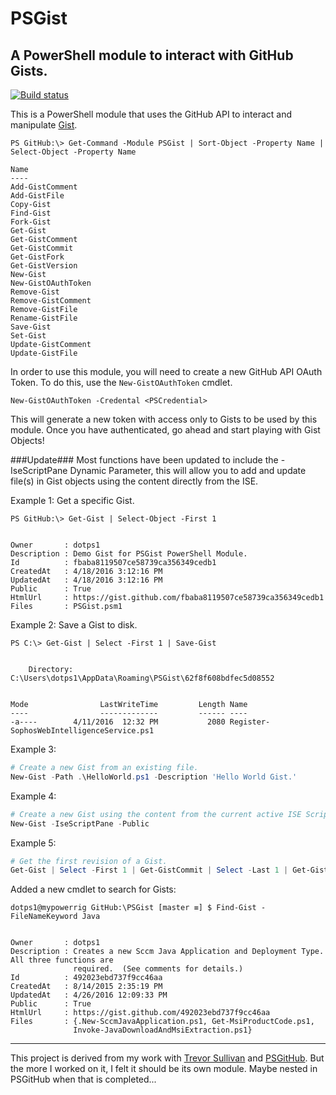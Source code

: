 # PSGist
## A PowerShell module to interact with GitHub Gists.

[![Build status](https://ci.appveyor.com/api/projects/status/cb3nmam6sqs4b8sv?svg=true)](https://ci.appveyor.com/project/dotps1/psgist)

This is a PowerShell module that uses the GitHub API to interact and manipulate [Gist](https://developer.github.com).


```
PS GitHub:\> Get-Command -Module PSGist | Sort-Object -Property Name | Select-Object -Property Name

Name
----
Add-GistComment
Add-GistFile
Copy-Gist
Find-Gist
Fork-Gist
Get-Gist
Get-GistComment
Get-GistCommit
Get-GistFork
Get-GistVersion
New-Gist
New-GistOAuthToken
Remove-Gist
Remove-GistComment
Remove-GistFile
Rename-GistFile
Save-Gist
Set-Gist
Update-GistComment
Update-GistFile
```


In order to use this module, you will need to create a new GitHub API OAuth Token.  To do this, use the `New-GistOAuthToken` cmdlet.

```
New-GistOAuthToken -Credental <PSCredential>
```

This will generate a new token with access only to Gists to be used by this module.  Once you have authenticated, go ahead and start playing with Gist Objects!

###Update###
Most functions have been updated to include the -IseScriptPane Dynamic Parameter, this will allow you to add and update file(s) in Gist objects using the content directly from the ISE.

Example 1:
Get a specific Gist.
```
PS GitHub:\> Get-Gist | Select-Object -First 1


Owner       : dotps1
Description : Demo Gist for PSGist PowerShell Module.
Id          : fbaba8119507ce58739ca356349cedb1
CreatedAt   : 4/18/2016 3:12:16 PM
UpdatedAt   : 4/18/2016 3:12:16 PM
Public      : True
HtmlUrl     : https://gist.github.com/fbaba8119507ce58739ca356349cedb1
Files       : PSGist.psm1
```

Example 2:
Save a Gist to disk.
```
PS C:\> Get-Gist | Select -First 1 | Save-Gist


    Directory: C:\Users\dotps1\AppData\Roaming\PSGist\62f8f608bdfec5d08552


Mode                LastWriteTime         Length Name                                                                                                                                                                   
----                -------------         ------ ----                                                                                                                                                                   
-a----        4/11/2016  12:32 PM           2080 Register-SophosWebIntelligenceService.ps1         
```

Example 3:
```powershell
# Create a new Gist from an existing file.
New-Gist -Path .\HelloWorld.ps1 -Description 'Hello World Gist.'
```

Example 4:
```powershell
# Create a new Gist using the content from the current active ISE Script Tab.
New-Gist -IseScriptPane -Public
```

Example 5:
```powershell
# Get the first revision of a Gist.
Get-Gist | Select -First 1 | Get-GistCommit | Select -Last 1 | Get-GistVersion
```


Added a new cmdlet to search for Gists:
```
dotps1@mypowerrig GitHub:\PSGist [master ≡] $ Find-Gist -FileNameKeyword Java


Owner       : dotps1
Description : Creates a new Sccm Java Application and Deployment Type.  All three functions are
              required.  (See comments for details.)
Id          : 492023ebd737f9cc46aa
CreatedAt   : 8/14/2015 2:35:19 PM
UpdatedAt   : 4/26/2016 12:09:33 PM
Public      : True
HtmlUrl     : https://gist.github.com/492023ebd737f9cc46aa
Files       : {.New-SccmJavaApplication.ps1, Get-MsiProductCode.ps1,
              Invoke-JavaDownloadAndMsiExtraction.ps1}
```

---

This project is derived from my work with [Trevor Sullivan](https://github.com/pcgeek86) and [PSGitHub](https://github.com/pcgeek86/PSGitHub).  But the more I worked on it, I felt it should be its own module.  Maybe nested in PSGitHub when that is completed...
